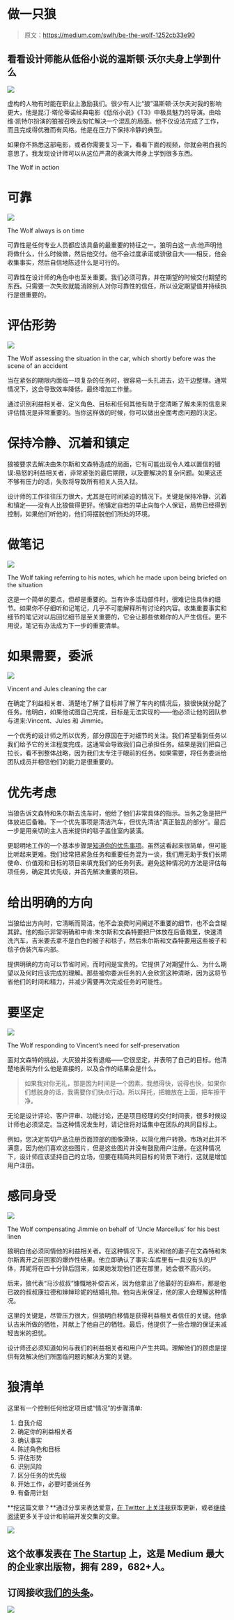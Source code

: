 # 做一只狼

> 原文：<https://medium.com/swlh/be-the-wolf-1252cb33e90>

## 看看设计师能从低俗小说的温斯顿·沃尔夫身上学到什么

![](img/7682af98fd05c4184df1a36283aad786.png)

虚构的人物有时能在职业上激励我们。很少有人比“狼”温斯顿·沃尔夫对我的影响更大，他是昆汀·塔伦蒂诺经典电影《低俗小说》《T3》中极具魅力的导演。由哈维·凯特尔扮演的狼被召唤去匆忙解决一个混乱的局面。他不仅设法完成了工作，而且完成得优雅而有风格。他是在压力下保持冷静的典型。

如果你不熟悉这部电影，或者你需要复习一下，看看下面的视频，你就会明白我的意思了。我发现设计师可以从这位严肃的表演大师身上学到很多东西。

The Wolf in action

# 可靠

![](img/7f569c8f226b1653a4acc9dab676e86d.png)

The Wolf always is on time

可靠性是任何专业人员都应该具备的最重要的特征之一。狼明白这一点:他声明他将做什么，什么时候做，然后他交付。他不会过度承诺或骄傲自大——相反，他会收集事实，然后自信地陈述什么是可行的。

可靠性在设计师的角色中也至关重要。我们必须可靠，并在期望的时候交付期望的东西。只需要一次失败就能消除别人对你可靠性的信任，所以设定期望值并持续执行是很重要的。

# 评估形势

![](img/1590425eb26461bf3407f775981b719c.png)

The Wolf assessing the situation in the car, which shortly before was the scene of an accident

当在紧张的期限内面临一项复杂的任务时，很容易一头扎进去，边干边整理。通常情况下，这会导致效率降低，最终增加工作量。

通过识别利益相关者、定义角色、目标和任何其他有助于您清晰了解未来的信息来评估情况是非常重要的。当你这样做的时候，你可以做出全面考虑问题的决定。

# 保持冷静、沉着和镇定

狼被要求去解决由朱尔斯和文森特造成的局面，它有可能出现令人难以置信的错误:易怒的利益相关者，非常紧张的最后期限，以及要解决的复杂问题。如果这还不够有压力的话，失败将导致所有相关人员入狱。

设计师的工作往往压力很大，尤其是在时间紧迫的情况下。关键是保持冷静、沉着和镇定——没有人比狼做得更好。他镇定自若的举止向每个人保证，局势已经得到控制，如果他们听他的，他们将摆脱他们所处的环境。

# 做笔记

![](img/bdc1af45fba6d1589de90f36a30aeebe.png)

The Wolf taking referring to his notes, which he made upon being briefed on the situation

这是一个简单的要点，但却是重要的。当有许多活动部件时，很难记住具体的细节。如果你不仔细听和记笔记，几乎不可能解释所有讨论的内容。收集重要事实和细节的笔记对以后回忆细节是至关重要的，它会让那些依赖你的人产生信任。更不用说，笔记有办法成为下一步的重要清单。

# 如果需要，委派

![](img/2792da6667e4b493864c6ee61b54a520.png)

Vincent and Jules cleaning the car

在确定了利益相关者、清楚地了解了目标并了解了车内的情况后，狼很快就分配了任务。他明白，如果他试图自己完成，目标是无法实现的——他必须让他的团队参与进来:Vincent、Jules 和 Jimmie。

一个优秀的设计师之所以优秀，部分原因在于对细节的关注。我们希望看到任务以我们给予它的关注程度完成，这通常会导致我们自己承担任务。结果是我们把自己拉长，看不到整体战略，因为我们太专注于眼前的任务。如果需要，将任务委派给团队成员并相信他们的能力是很重要的。

# 优先考虑

当狼告诉文森特和朱尔斯去洗车时，他给了他们非常具体的指示。当务之急是把尸体放进后备箱。下一个优先事项是清洁汽车，但优先清洁“真正脏乱的部分”。最后一步是用亲切的主人吉米提供的毯子盖住室内装潢。

更聪明地工作的一个基本步骤是[知道你的优先事项](/@jonyablonski/thoughts-on-productivity-679502eecde3)。虽然这看起来很简单，但可能比听起来更难。我们经常把紧急任务和重要任务混为一谈，我们用无助于我们长期使命、价值观和目标的项目来填充我们的任务列表。避免这种情况的方法是评估每项任务，确定其优先级，并首先解决重要的项目。

# 给出明确的方向

当狼给出方向时，它清晰而简洁。他不会浪费时间阐述不重要的细节，也不会含糊其辞。他的指示非常明确和中肯:朱尔斯和文森特要把尸体放在后备箱里，快速清洗汽车，吉米要去拿不是白色的被子和毯子，然后朱尔斯和文森特要用这些被子和毯子伪装汽车内部。

提供明确的方向可以节省时间，而时间是宝贵的。它提供了对期望什么、为什么期望以及何时应该完成的理解。那些被你委派任务的人会欣赏这种清晰，因为这将节省他们的时间和精力，并减少需要再次完成任务的可能性。

# 要坚定

![](img/bdad79a84b34b68c4194cd7dcfe01ad9.png)

The Wolf responding to Vincent’s need for self-preservation

面对文森特的挑战，大灰狼并没有退缩——它很坚定，并表明了自己的目标。他清楚地表明为什么他是直接的，以及合作的结果会是什么。

> 如果我对你无礼，那是因为时间是一个因素。我想得快，说得也快，如果你们想脱身的话，我需要你们快点行动。所以拜托，把糖放在上面，把车擦干净。

无论是设计评论、客户评审、功能讨论，还是项目经理的交付时间表，很多时候设计师也必须坚定。当这种情况发生时，请记住将对话集中在团队的共同目标上。

例如，您决定剪切产品注册页面顶部的图像滑块，以简化用户转换。市场对此并不满意，因为他们喜欢这些图片，但是这些图片并没有鼓励用户注册。在这种情况下，设计师应该坚持自己的立场，但要在精简共同目标的背景下进行，这就是增加用户注册。

# 感同身受

![](img/ad5fb3f419823df5b325e26454a8bb0f.png)

The Wolf compensating Jimmie on behalf of ‘Uncle Marcellus’ for his best linen

狼明白他必须同情他的利益相关者。在这种情况下，吉米和他的妻子在文森特和朱尔斯离开之前回家的爆炸性结果。他立即确认了事实:车库里有一具没有头的尸体，邦妮将在四十分钟后回来，如果她发现他们还在那里，她会很不高兴的。

后来，狼代表“马沙叔叔”慷慨地补偿吉米，因为他拿出了他最好的亚麻布，那是他已故的叔叔康拉德和婶婶珍妮的结婚礼物。他向吉米保证，他的家人会理解这种情况。

这里的关键是，尽管压力很大，但狼明白移情是获得利益相关者信任的关键。他承认吉米所做的牺牲，并献上了他自己的牺牲。最后，他提供了一些合理的保证来减轻吉米的担忧。

设计师还必须知道如何与我们的利益相关者和用户产生共鸣。理解他们的顾虑是提供有效解决他们所面临问题的解决方案的关键。

# 狼清单

这里有一个控制任何给定项目或“情况”的步骤清单:

1.  自我介绍
2.  确定你的利益相关者
3.  确认事实
4.  陈述角色和目标
5.  评估形势
6.  识别风险
7.  区分任务的优先级
8.  开始工作，必要时委派任务
9.  有备用计划

**挖这篇文章？**通过分享来表达爱意，[在 Twitter 上关注我](https://twitter.com/JonYablonski)获取更新，或者[继续阅读](/@jonyablonski)更多关于设计和前端开发交集的文章。

![](img/731acf26f5d44fdc58d99a6388fe935d.png)

## 这个故事发表在 [The Startup](https://medium.com/swlh) 上，这是 Medium 最大的企业家出版物，拥有 289，682+人。

## 订阅接收[我们的头条](http://growthsupply.com/the-startup-newsletter/)。

![](img/731acf26f5d44fdc58d99a6388fe935d.png)